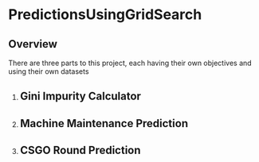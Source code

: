 # PredictionsUsingGridSearch
## Overview
There are three parts to this project, each having their own objectives and using their own datasets

1. ## Gini Impurity Calculator
2. ## Machine Maintenance Prediction
3. ## CSGO Round Prediction
